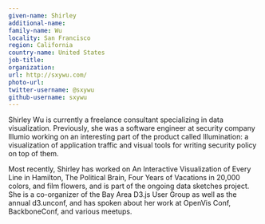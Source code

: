 ```yaml
---
given-name: Shirley	
additional-name: 
family-name: Wu
locality: San Francisco 
region: California
country-name: United States 
job-title: 
organization: 
url: http://sxywu.com/
photo-url: 
twitter-username: @sxywu
github-username: sxywu 
---
```

Shirley Wu is currently a freelance consultant specializing in data visualization. Previously, she was a software engineer at security company Illumio working on an interesting part of the product called Illumination: a visualization of application traffic and visual tools for writing security policy on top of them.

Most recently, Shirley has worked on An Interactive Visualization of Every Line in Hamilton, The Political Brain, Four Years of Vacations in 20,000 colors, and film flowers, and is part of the ongoing data sketches project. She is a co-organizer of the Bay Area D3.js User Group as well as the annual d3.unconf, and has spoken about her work at OpenVis Conf, BackboneConf, and various meetups.
